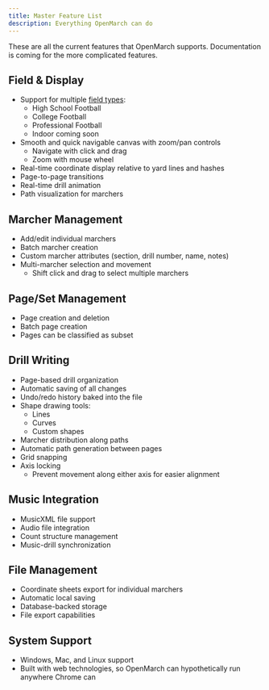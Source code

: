 ```yaml
---
title: Master Feature List
description: Everything OpenMarch can do
---
```


These are all the current features that OpenMarch supports.
Documentation is coming for the more complicated features.

## Field & Display

- Support for multiple [field types]():
  - High School Football
  - College Football
  - Professional Football
  - Indoor coming soon
- Smooth and quick navigable canvas with zoom/pan controls
  - Navigate with click and drag
  - Zoom with mouse wheel
- Real-time coordinate display relative to yard lines and hashes
- Page-to-page transitions
- Real-time drill animation
- Path visualization for marchers

## Marcher Management

- Add/edit individual marchers
- Batch marcher creation
- Custom marcher attributes (section, drill number, name, notes)
- Multi-marcher selection and movement
  - Shift click and drag to select multiple marchers

## Page/Set Management

- Page creation and deletion
- Batch page creation
- Pages can be classified as subset

## Drill Writing

- Page-based drill organization
- Automatic saving of all changes
- Undo/redo history baked into the file
- Shape drawing tools:
  - Lines
  - Curves
  - Custom shapes
- Marcher distribution along paths
- Automatic path generation between pages
- Grid snapping
- Axis locking
  - Prevent movement along either axis for easier alignment

## Music Integration

- MusicXML file support
- Audio file integration
- Count structure management
- Music-drill synchronization

## File Management

- Coordinate sheets export for individual marchers
- Automatic local saving
- Database-backed storage
- File export capabilities

## System Support

- Windows, Mac, and Linux support
- Built with web technologies, so OpenMarch can hypothetically run anywhere Chrome can

